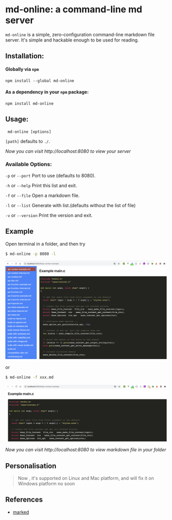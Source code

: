 # md-online: a command-line md server

`md-online` is a simple, zero-configuration command-line markdown file server. It's simple and hackable enough to be used for reading.

## Installation:

#### Globally via `npm`

    npm install --global md-online
     
#### As a dependency in your `npm` package:

    npm install md-online

## Usage:

     md-online [options]

`[path]` defaults to `./`.

*Now you can visit http://localhost:8080 to view your server*


### Available Options:

`-p` or `--port` Port to use (defaults to 8080).

`-h` or `--help` Print this list and exit.

`-f` or `--file` Open a markdown file.

`-l` or `--list` Generate with list.(defaults  without the list of file)

`-v` or `--version` Print the version and exit.


## Example

Open terminal in a folder, and then try

```sh
$ md-online -p 8080 -l
```

![image](./example.png)

or 
```sh
$ md-online -f xxx.md
```

![image](./example2.png)



*Now you can visit http://localhost:8080 to view markdown file in your folder*


## Personalisation
> Now , it's supported on Linux and Mac platform, and will fix it on Windows platform no soon

## References
+ [marked](https://www.npmjs.com/package/marked)